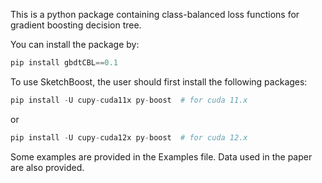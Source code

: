 This is a python package containing class-balanced loss functions for gradient boosting decision tree.

You can install the package by:
```python
pip install gbdtCBL==0.1
```

To use SketchBoost, the user should first install the following packages:
```python
pip install -U cupy-cuda11x py-boost  # for cuda 11.x
```
or 
```python
pip install -U cupy-cuda12x py-boost  # for cuda 12.x
```

Some examples are provided in the Examples file. Data used in the paper are also provided.
